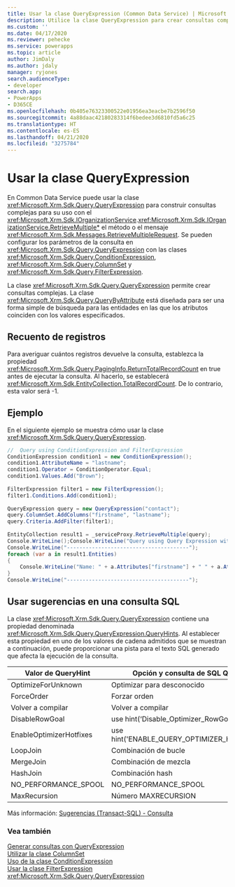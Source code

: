 ```yaml
---
title: Usar la clase QueryExpression (Common Data Service) | Microsoft Docs
description: Utilice la clase QueryExpression para crear consultas complejas para uso con el método IOrganizationService.QueryBase o el mensaje RetrieveMultipleRequest.
ms.custom: ''
ms.date: 04/17/2020
ms.reviewer: pehecke
ms.service: powerapps
ms.topic: article
author: JimDaly
ms.author: jdaly
manager: ryjones
search.audienceType:
- developer
search.app:
- PowerApps
- D365CE
ms.openlocfilehash: 0b405e76323300522e01956ea3eacbe7b2596f50
ms.sourcegitcommit: 4a88daac42180283314f6bedee3d6810fd5a6c25
ms.translationtype: HT
ms.contentlocale: es-ES
ms.lasthandoff: 04/21/2020
ms.locfileid: "3275784"
---
```

# <a name="use-the-queryexpression-class"></a>Usar la clase QueryExpression

En Common Data Service puede usar la clase <xref:Microsoft.Xrm.Sdk.Query.QueryExpression> para construir consultas complejas para su uso con el <xref:Microsoft.Xrm.Sdk.IOrganizationService>.<xref:Microsoft.Xrm.Sdk.IOrganizationService.RetrieveMultiple*> el método o el mensaje <xref:Microsoft.Xrm.Sdk.Messages.RetrieveMultipleRequest>. Se pueden configurar los parámetros de la consulta en <xref:Microsoft.Xrm.Sdk.Query.QueryExpression> con las clases <xref:Microsoft.Xrm.Sdk.Query.ConditionExpression>, <xref:Microsoft.Xrm.Sdk.Query.ColumnSet> y <xref:Microsoft.Xrm.Sdk.Query.FilterExpression>.  
  
 La clase <xref:Microsoft.Xrm.Sdk.Query.QueryExpression> permite crear consultas complejas. La clase <xref:Microsoft.Xrm.Sdk.Query.QueryByAttribute> está diseñada para ser una forma simple de búsqueda para las entidades en las que los atributos coinciden con los valores especificados.  
  
<a name="record_count"></a>   
## <a name="record-count"></a>Recuento de registros  
 Para averiguar cuántos registros devuelve la consulta, establezca la propiedad <xref:Microsoft.Xrm.Sdk.Query.PagingInfo.ReturnTotalRecordCount> en true antes de ejecutar la consulta. Al hacerlo, se establecerá <xref:Microsoft.Xrm.Sdk.EntityCollection.TotalRecordCount>. De lo contrario, esta valor será -1.  
  
## <a name="example"></a>Ejemplo  
 En el siguiente ejemplo se muestra cómo usar la clase <xref:Microsoft.Xrm.Sdk.Query.QueryExpression>.  
  
```csharp  
//  Query using ConditionExpression and FilterExpression  
ConditionExpression condition1 = new ConditionExpression();  
condition1.AttributeName = "lastname";  
condition1.Operator = ConditionOperator.Equal;  
condition1.Values.Add("Brown");              
  
FilterExpression filter1 = new FilterExpression();  
filter1.Conditions.Add(condition1);  
  
QueryExpression query = new QueryExpression("contact");  
query.ColumnSet.AddColumns("firstname", "lastname");  
query.Criteria.AddFilter(filter1);  
  
EntityCollection result1 = _serviceProxy.RetrieveMultiple(query);  
Console.WriteLine();Console.WriteLine("Query using Query Expression with ConditionExpression and FilterExpression");  
Console.WriteLine("---------------------------------------");  
foreach (var a in result1.Entities)  
{  
    Console.WriteLine("Name: " + a.Attributes["firstname"] + " " + a.Attributes["lastname"]);  
}  
Console.WriteLine("---------------------------------------");  
```  
## <a name="use-sql-hints-in-a-query"></a>Usar sugerencias en una consulta SQL

La clase <xref:Microsoft.Xrm.Sdk.Query.QueryExpression> contiene una propiedad denominada <xref:Microsoft.Xrm.Sdk.Query.QueryExpression.QueryHints>. Al establecer esta propiedad en uno de los valores de cadena admitidos que se muestran a continuación, puede proporcionar una pista para el texto SQL generado que afecta la ejecución de la consulta.

|Valor de QueryHint | Opción y consulta de SQL Query |
|---------|---------|
|OptimizeForUnknown | Optimizar para desconocido|
|ForceOrder | Forzar orden |
|Volver a compilar | Volver a compilar |
|DisableRowGoal | use hint(‘Disable_Optimizer_RowGoal’) |
|EnableOptimizerHotfixes | use hint('ENABLE_QUERY_OPTIMIZER_HOTFIXES') |
|LoopJoin | Combinación de bucle |
|MergeJoin | Combinación de mezcla |
|HashJoin | Combinación hash |
|NO_PERFORMANCE_SPOOL | NO_PERFORMANCE_SPOOL |
|MaxRecursion | Número MAXRECURSION |

Más información: [Sugerencias (Transact-SQL) - Consulta](https://docs.microsoft.com/sql/t-sql/queries/hints-transact-sql-query)

### <a name="see-also"></a>Vea también  
 [Generar consultas con QueryExpression](build-queries-with-queryexpression.md)   
 [Utilizar la clase ColumnSet](use-the-columnset-class.md)   
 [Uso de la clase ConditionExpression](use-conditionexpression-class.md)   
 [Usar la clase FilterExpression](use-filterexpression-class.md)   
 <xref:Microsoft.Xrm.Sdk.Query.QueryExpression>
